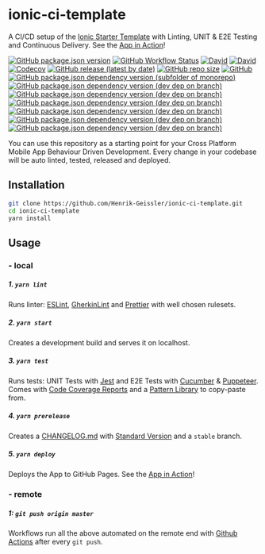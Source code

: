 # ionic-ci-template

A CI/CD setup of the [Ionic Starter Template](https://ionicframework.com/docs/v3/cli/starters.html) with Linting, UNIT & E2E Testing and Continuous Delivery. See the [App in Action](https://henrik-geissler.github.io/ionic-ci-template)!

[![GitHub package.json version](https://img.shields.io/github/package-json/v/Henrik-Geissler/ionic-ci-template)](https://github.com/Henrik-Geissler/ionic-ci-template/releases)
[![GitHub Workflow Status](https://img.shields.io/github/workflow/status/Henrik-Geissler/ionic-ci-template/CI)](https://github.com/Henrik-Geissler/ionic-ci-template/deployments)
[![David](https://img.shields.io/david/Henrik-Geissler/ionic-ci-template)](https://david-dm.org/Henrik-Geissler/ionic-ci-template)
[![David](https://img.shields.io/david/dev/Henrik-Geissler/ionic-ci-template)](https://david-dm.org/Henrik-Geissler/ionic-ci-template?type=dev)
[![Codecov](https://img.shields.io/codecov/c/github/Henrik-Geissler/ionic-ci-template)](https://codecov.io/gh/Henrik-Geissler/ionic-ci-template)
[![GitHub release (latest by date)](https://img.shields.io/github/v/release/Henrik-Geissler/ionic-ci-template)](https://github.com/Henrik-Geissler/ionic-ci-template/releases)
[![GitHub repo size](https://img.shields.io/github/repo-size/Henrik-Geissler/ionic-ci-template)]()
[![GitHub](https://img.shields.io/github/license/Henrik-Geissler/ionic-ci-template)](https://github.com/Henrik-Geissler/ionic-ci-template/blob/master/LICENSE)
[![GitHub package.json dependency version (subfolder of monorepo)](https://img.shields.io/github/package-json/dependency-version/Henrik-Geissler/ionic-ci-template/react)](https://reactjs.org/)
[![GitHub package.json dependency version (dev dep on branch)](https://img.shields.io/github/package-json/dependency-version/Henrik-Geissler/ionic-ci-template/dev/ionic)](https://ionicframework.com/)
[![GitHub package.json dependency version (dev dep on branch)](https://img.shields.io/github/package-json/dependency-version/Henrik-Geissler/ionic-ci-template/dev/cucumber)](https://cucumber.io/)
[![GitHub package.json dependency version (dev dep on branch)](https://img.shields.io/github/package-json/dependency-version/Henrik-Geissler/ionic-ci-template/dev/puppeteer)](https://pptr.dev/)
[![GitHub package.json dependency version (dev dep on branch)](https://img.shields.io/github/package-json/dependency-version/Henrik-Geissler/ionic-ci-template/dev/pixelmatch)](https://github.com/mapbox/pixelmatch)
[![GitHub package.json dependency version (dev dep on branch)](https://img.shields.io/github/package-json/dependency-version/Henrik-Geissler/ionic-ci-template/dev/prettier)](https://prettier.io/)
[![GitHub package.json dependency version (dev dep on branch)](https://img.shields.io/github/package-json/dependency-version/Henrik-Geissler/ionic-ci-template/dev/standard-version)](https://www.conventionalcommits.org/)

You can use this repository as a starting point for your Cross Platform Mobile App Behaviour Driven Development. Every change in your codebase will be auto linted, tested, released and deployed.

## Installation

```bash
git clone https://github.com/Henrik-Geissler/ionic-ci-template.git
cd ionic-ci-template
yarn install
```

## Usage

### - local

##### 1. `yarn lint`

Runs linter: [ESLint](https://eslint.org/), [GherkinLint](https://github.com/vsiakka/gherkin-lint/) and [Prettier](https://www.prettier.io/)
with well chosen rulesets.

##### 2. `yarn start`

Creates a development build and serves it on localhost.

##### 3. `yarn test`

Runs tests: UNIT Tests with [Jest](https://jestjs.io/) and E2E Tests with [Cucumber](https://cucumber.io/) & [Puppeteer](https://pptr.dev/). Comes with [Code Coverage Reports](https://codecov.io/gh/Henrik-Geissler/ionic-ci-template) and a [Pattern Library](https://github.com/Henrik-Geissler/ionic-ci-template/tree/master/pattern/feature) to copy-paste from.

##### 4. `yarn prerelease`

Creates a [CHANGELOG.md](https://github.com/Henrik-Geissler/ionic-ci-template/blob/master/CHANGELOG.md) with [Standard Version](https://www.conventionalcommits.org/) and a `stable` branch.

##### 5. `yarn deploy`

Deploys the App to GitHub Pages. See the [App in Action](https://henrik-geissler.github.io/ionic-ci-template)!

### - remote

##### 1: `git push origin master`

Workflows run all the above automated on the remote end with [Github Actions](https://github.com/Henrik-Geissler/ionic-ci-template/actions) after every `git push`.
